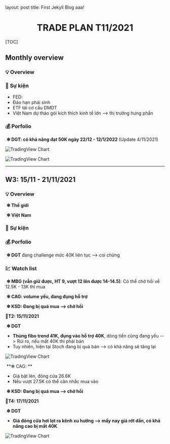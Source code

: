 layout: post
title: First Jekyll Blog aaa!
<center><h1>
    TRADE PLAN T11/2021
    </h1> </center>

[TOC]

## Monthly overview

### 💡 **Overview** 

### 📆 **Sự kiện**

- FED:
- Đáo hạn phái sinh
- ETF tái cơ cấu DMDT
- Việt Nam dự thảo gói kích thích kinh tế lớn --> thị trường hưng phấn

### **💰 Porfolio**

​	**✻ DGT: có khả năng đạt 50K ngày 22/12 - 12/1/2022** (Update 4/11/2021)

![TradingView Chart](https://s3.tradingview.com/snapshots/v/vYaZh8MX.png)

![TradingView Chart](https://s3.tradingview.com/snapshots/g/G4emJHlI.png)

---

## W3: 15/11 - 21/11/2021

### 💡 **Overview** 

​	**✻ Thế giới** 

​	**✻ Việt Nam** 

### 📆 **Sự kiện**

### **💰 Porfolio**

​	**✻ DGT** đang challenge mức 40K liên tục --> coi chừng

### **💹 Watch list**

​	**✻ MBG (vẫn giữ được, HT 9, vượt 12 lên được 14-14.5)**: Có thể chờ hồi về 12.5K - 13K thì mua

​	**✻ CAG: volume yếu, đang đụng hỗ trợ**

​	**✻ KSD: Đang bị quá mua --> chờ hồi**

**📝T2: 15/11/2021**

​	**✻ DGT**

- **Thủng fibo trend 41K, đụng vào hỗ trợ 40K**, dòng tiền cũng đang yếu --> Rủi ro, nếu mất 40K thì phải bán
- Tuy nhiên, hiện tại Stoch đang bị quá bán --> có khả năng sẽ tăng lại

![TradingView Chart](_resources/SmhG6N5N.png)

​	**✻ CAG: **

- Giá bật lên, đóng cửa 26.6K
- Nếu vượt 27.5K có thể cân nhắc mua vào

​	**✻ KSD: Đang bị quá mua --> chờ hồi**

**📝T4: 17/11/2021**

​	**✻ DGT**

- **Giá đóng cửa hơi lọt ra kênh xu hướng --> mấy nay giá rớt dần, có khả năng cao bị mất 40K**

![TradingView Chart](_resources/BVukZCNJ.png)
